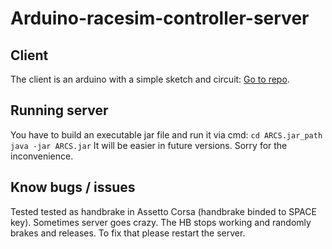 # Arduino-racesim-controller-server

## Client
The client is an arduino with a simple sketch and circuit: [Go to repo](https://github.com/pmartinezm/Arduino-racesim-controller-client).

## Running server
You have to build an executable jar file and run it via cmd:
`cd ARCS.jar_path`
`java -jar ARCS.jar`
It will be easier in future versions. Sorry for the inconvenience.

## Know bugs / issues
Tested tested as handbrake in Assetto Corsa (handbrake binded to SPACE key).
Sometimes server goes crazy. The HB stops working and randomly brakes and releases. To fix that please restart the server.
